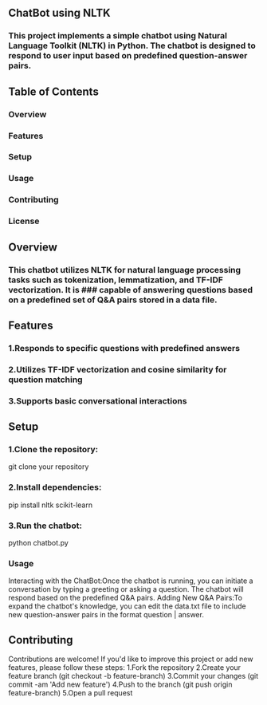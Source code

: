 ## ChatBot using NLTK
### This project implements a simple chatbot using Natural Language Toolkit (NLTK) in Python. The chatbot is designed to respond to user input based on predefined question-answer pairs.

## Table of Contents
### Overview
### Features
### Setup
### Usage
### Contributing
### License

## Overview
### This chatbot utilizes NLTK for natural language processing tasks such as tokenization, lemmatization, and TF-IDF vectorization. It is ### capable of answering questions based on a predefined set of Q&A pairs stored in a data file.

## Features
### 1.Responds to specific questions with predefined answers
### 2.Utilizes TF-IDF vectorization and cosine similarity for question matching
### 3.Supports basic conversational interactions

## Setup
### 1.Clone the repository:
git clone your repository
### 2.Install dependencies:
pip install nltk scikit-learn
### 3.Run the chatbot:
python chatbot.py

### Usage
Interacting with the ChatBot:Once the chatbot is running, you can initiate a conversation by typing a greeting or asking a question. The chatbot will respond based on the predefined Q&A pairs.
Adding New Q&A Pairs:To expand the chatbot's knowledge, you can edit the data.txt file to include new question-answer pairs in the format question | answer.

## Contributing
Contributions are welcome! If you'd like to improve this project or add new features, please follow these steps:
1.Fork the repository
2.Create your feature branch (git checkout -b feature-branch)
3.Commit your changes (git commit -am 'Add new feature')
4.Push to the branch (git push origin feature-branch)
5.Open a pull request
